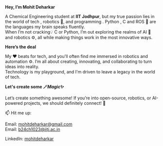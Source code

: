 **Hey, I’m Mohit Deharkar**    

A Chemical Engineering student at **IIT Jodhpur**, but my true passion lies in the world of tech , robotics 🤖, and programming 
. Python , C and ROS 🤖 are the languages my brain speaks fluently.   
When I’m not cracking💡 C or Python, I’m out exploring the 
realms of AI 🧠 and robotics ⚙️, all while making things work in the most innovative ways.  

**Here’s the deal**

My ❤️ beats for tech, and you'll often find me immersed in robotics and automation ⚙️. I’m all about creating, innovating, and collaborating to turn ideas into reality.  
Technology is my playground, and I'm driven to leave a legacy in the world of tech.

**Let's create some 🪄***Magic***✨**

Let’s create something awesome! If you’re into open-source, robotics, or AI-powered projects, we should definitely connect! 🚀

📫 Hit me up:

Email: mohitdeharkar@gmail.com  
Email: b24ch1023@iitj.ac.in



LinkedIn: [mohitdeharkar](http://www.linkedin.com/in/mohitdeharkar)
<!---
mohIITech/mohIITech is a ✨ special ✨ repository because its `README.md` (this file) appears on your GitHub profile.
You can click the Preview link to take a look at your changes.
--->
